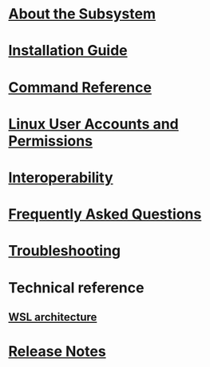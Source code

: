 # [About the Subsystem](./about.md)
# [Installation Guide](./install_guide.md)
# [Command Reference](./reference.md)
# [Linux User Accounts and Permissions](./user_support.md)
# [Interoperability](./interop.md)
# [Frequently Asked Questions](./faq.md)
# [Troubleshooting](./troubleshooting.md)
# Technical reference
## [WSL architecture]()
# [Release Notes](./release_notes.md)
